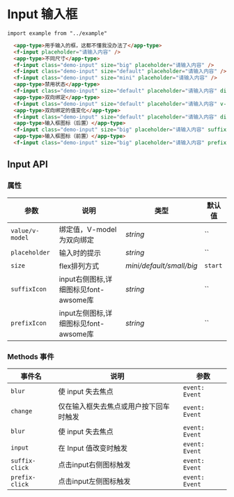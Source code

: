 # Input 输入框

```vue
import example from "../example"
```

```html
  <app-type>用手输入的框，这都不懂我没办法了</app-type>
  <f-input placeholder="请输入内容" />
  <app-type>不同尺寸</app-type>
  <f-input class="demo-input" size="big" placeholder="请输入内容" />
  <f-input class="demo-input" size="default" placeholder="请输入内容" />
  <f-input class="demo-input" size="mini" placeholder="请输入内容" />
  <app-type>禁用状态</app-type>
  <f-input class="demo-input" size="default" placeholder="请输入内容" disabled />
  <app-type>双向绑定</app-type>
  <f-input class="demo-input" size="default" placeholder="请输入内容" v-model:value="value" />
  <app-type>双向绑定的值变化</app-type>
  <f-input class="demo-input" size="default" placeholder="请输入内容" disabled v-model:value="value"/>
  <app-type>输入框图标（后置）</app-type>
  <f-input class="demo-input" size="big" placeholder="请输入内容" suffix-icon="search" @suffix-click="suffixClick" />
  <app-type>输入框图标（前置）</app-type>
  <f-input class="demo-input" size="big" placeholder="请输入内容" prefix-icon="user-circle-o" @prefix-click="prefixClick" />
```

## Input API

### 属性

| 参数 | 说明 | 类型 | 默认值 | 
| --- | --- | --- | --- | 
| `value/v-model` | 绑定值，V-model为双向绑定 | _string_	 | `` |
| `placeholder` | 输入时的提示 | _string_ | `` |
| `size` | flex排列方式 | _mini/default/small/big_	 | `start` |
| `suffixIcon` | input右侧图标,详细图标见font-awsome库 | _string_	 | `` |
| `prefixIcon` | input左侧图标,详细图标见font-awsome库 | _string_	 | `` |


### Methods 事件

| 事件名 | 说明 | 参数 |
| --- | --- | --- |
| `blur` | 使 input 失去焦点	 | `event: Event` |
| `change` | 仅在输入框失去焦点或用户按下回车时触发		 | `event: Event` |
| `blur` | 使 input 失去焦点	 | `event: Event` |
| `input` | 在 Input 值改变时触发	 | `event: Event` |
| `suffix-click` | 点击input右侧图标触发	 | `event: Event` |
| `prefix-click` | 点击input左侧图标触发	 | `event: Event` |